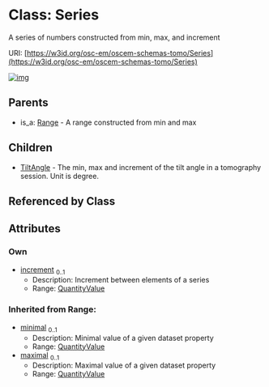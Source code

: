 
# Class: Series

A series of numbers constructed from min, max, and increment

URI: [https://w3id.org/osc-em/oscem-schemas-tomo/Series](https://w3id.org/osc-em/oscem-schemas-tomo/Series)


[![img](https://yuml.me/diagram/nofunky;dir:TB/class/[TiltAngle],[QuantityValue]<increment%200..1-++[Series],[Series]^-[TiltAngle],[Range]^-[Series],[Range],[QuantityValue])](https://yuml.me/diagram/nofunky;dir:TB/class/[TiltAngle],[QuantityValue]<increment%200..1-++[Series],[Series]^-[TiltAngle],[Range]^-[Series],[Range],[QuantityValue])

## Parents

 *  is_a: [Range](Range.md) - A range constructed from min and max

## Children

 * [TiltAngle](TiltAngle.md) - The min, max and increment of the tilt angle in a tomography session. Unit is degree.

## Referenced by Class


## Attributes


### Own

 * [increment](increment.md)  <sub>0..1</sub>
     * Description: Increment between elements of a series
     * Range: [QuantityValue](QuantityValue.md)

### Inherited from Range:

 * [minimal](minimal.md)  <sub>0..1</sub>
     * Description: Minimal value of a given dataset property
     * Range: [QuantityValue](QuantityValue.md)
 * [maximal](maximal.md)  <sub>0..1</sub>
     * Description: Maximal value of a given dataset property
     * Range: [QuantityValue](QuantityValue.md)
